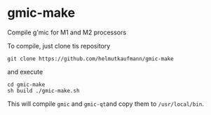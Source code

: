 # gmic-make
Compile g'mic for M1 and M2 processors

To compile, just clone tis repository 
```
git clone https://github.com/helmutkaufmann/gmic-make
```
and execute 
```
cd gmic-make
sh build ./gmic-make.sh
```
This will compile ``gmic`` and ``gmic-qt``and copy them to ``/usr/local/bin``.

